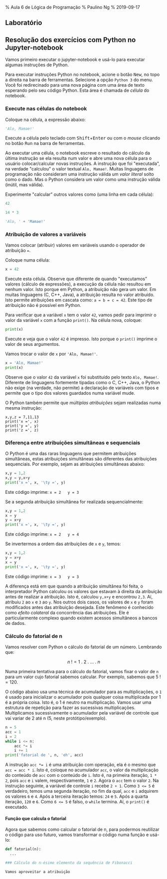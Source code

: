 % Aula 6 de Lógica de Programação
% Paulino Ng
% 2019-09-17

## Laboratório

## Resolução dos exercícios com Python no Jupyter-notebook

Vamos primeiro executar o jupyter-notebook e usá-lo para executar algumas
instruções de Python.

Para executar instruções Python no notebook, acione o botão <kbd>New</kbd>, no
topo a direita na barra de ferramentas. Selecione a opção `Python 3` do menu.
Você foi redirecinado para uma nova página com uma área de texto esperando pelo
seu código Python. Esta área é chamada de *célula* do notebook.

### Execute nas células do notebook

Coloque na célula, a expressão abaixo:

```Python
'Alo, Mamae!'
```

Execute a célula pelo teclado com <kbd>Shift</kbd>+<kbd>Enter</kbd> ou com o
*mouse* clicando no botão <kbd>Run</kbd> na barra de ferramentas.

Ao executar uma célula, o notebook escreve o resultado do cálculo da última
instrução se ela resulta num valor e abre uma nova célula para o usuário
colocar/calcular novas instruções. A instrução que foi "executada", na verdade
"calculou" o valor textual `Alo, Mamae!`. Muitas linguagens de programação
não consideram uma instrução válida um *valor literal* solto como o dado. Mas
o Python considera um valor como uma instrução válida (inútil, mas válida).

Experimente "calcular" outros valores como (uma linha em cada célula):

```Python
42
```

```Python
14 * 3
```

```Python
'Alo, ' + 'Mamae!'
```

### Atribuição de valores a variáveis

Vamos colocar (atribuir) valores em variáveis usando o operador de atribuição
`=`.

Coloque numa célula:

```Python
x = 42
```

Execute esta célula. Observe que diferente de quando "executamos" valores
(cálculo de expressões), a execução da célula não resultou em nenhum valor.
Isto porque em Python, a atribuição não gera um valor. Em muitas linguagens (C,
  C++, Java), a atribuição resulta no valor atribuído. Isto permite atribuições
em cascata como: `a = b = c = 42`. Este tipo de atribuição não é possível em
Python.

Para verificar que a variável `x` tem o valor `42`, vamos pedir para imprimir o
valor da variável `x` com a função `print()`. Na célula nova, coloque:

```Python
print(x)
```

Execute e veja que o valor `42` é impresso. Isto porque o `print()` imprime o
valor de seus argumentos.

Vamos trocar o valor de `x` por `'Alo, Mamae!'`.

```Python
x = 'Alo, Mamae!'
print(x)
```

Observe que o valor `42` da variável `x` foi substituído pelo texto
`Alo, Mamae!`. Diferente de linguagens fortemente tipadas como o C, C++, Java,
o Python não exige (na verdade, não permite) a declaração de variáveis com
tipos e permite que o tipo dos valores guardados numa variável mude.

O Python também permite que *múltiplas atribuições* sejam realizadas numa
mesma instrução:

```
x,y,z = 7,11,13
print('x =', x)
print('y =', y)
print('z =', z)
```

### Diferença entre atribuições simultâneas e sequenciais

O Python é uma das raras linguagens que permitem atribuições simultâneas, estas
atribuições simultâneas são diferentes das atribuições sequenciais. Por exemplo,
sejam as atribuições simultâneas abaixo:

```Python
x,y = 1,2
x,y = y,x+y
print('x =', x, '\ty =', y)
```

Este código imprime: `x = 2   y = 3`

Se a segunda atribuição simultânea for realizada sequencialmente:

```Python
x,y = 1,2
x = y
y = x+y
print('x =', x, '\ty =', y)
```

Este código imprime: `x = 2   y = 4`

Se invertermos a ordem das atribuições de `x` e `y`, temos:

```Python
x,y = 1,2
y = x+y
x = y
print('x =', x, '\ty =', y)
```

Este código imprime: `x = 3   y = 3`

A diferença está em que quando a atribuição simultânea foi feita, o
interpretador Python calculou os valores que estavam à direita da atribuição
antes de realizar a atribuição. Isto é, calculou `y,x+y` e encontrou `2,3`.
Aí, atribuiu `2` ao `x` e `3` ao `y`. Nos outros dois casos, os valores de
`x` e `y` foram modificados antes das atribuição desejada. Este fenômeno é
conhecido como *efeito colateral* da concorrência das atribuições. Ele é
particularmente complexo quando existem acessos simultâneos a bancos de dados.

### Cálculo do fatorial de n

Vamos resolver com Python o cálculo do fatorial de um número. Lembrando que:

$$n~!=1~.~2~.~ \dots ~.~ n$$

Numa primeira tentativa para o cálculo do fatorial, vamos fixar o valor de `n`
para um valor cujo fatorial sabemos calcular. Por exemplo, sabemos que $5~!=120$.

O código abaixo usa uma técnica de acumulador para as multiplicações, o `1` é
usado para inicializar o acumulador pois qualquer coisa multiplicada por 1 é
a própria coisa. Isto é, o 1 é neutro na multiplicação. Vamos usar uma estrutura
de repetição para fazer as sucessivas multiplicações. Multiplicamos
sucessivamente o acumulador pela variável de controle que vai variar de 2 até
n (5, neste protótipo/exemplo).

```Python
n = 5
acc = 1
i = 2
while i <= n:
    acc *= i
    i += 1
print('fatorial de ', n, 'eh', acc)
```

A instrução `acc *= i` é uma atribuição com operação, ela é o mesmo que
`acc = acc * i`. Isto é, coloque no acumulador `acc`, o valor da multiplicação
do conteúdo de `acc` com o conteúdo de `i`. Isto é, na primeira iteração, `1 * 2`,
pois `acc` e `i` valem, respectivamente, `1` e `2`. Agora o `acc` tem o valor
`2`. Na instrução seguinte, a variável de controle `i` recebe `2 + 1`. Como
`3 <= 5` é verdadeiro, temos uma segunda iteração, no fim da qual, `acc` e `i`
adquirem os valores `6` e `4`. Após a terceira iteração temos: `24` e `5`.
Após a quarta iteração, `120` e `6`. Como `6 <= 5` é falso, o `while` termina.
Aí, o `print()` é executado.

#### Função que calcula o fatorial

Agora que  sabemos como calcular o fatorial de n, para podermos reutilizar
o código para uso futuro, vamos transformar o código numa função e usá-lo:

```Python
def fatorial(n):
  ...

### Cálculo do n-ésimo elemento da sequência de Fibonacci

Vamos aproveitar a atribuição
